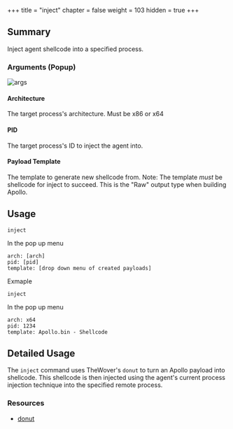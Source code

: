 +++
title = "inject"
chapter = false
weight = 103
hidden = true
+++

## Summary
Inject agent shellcode into a specified process.

### Arguments (Popup)

![args](../images/inject01.png)

#### Architecture
The target process's architecture. Must be x86 or x64

#### PID
The target process's ID to inject the agent into.

#### Payload Template
The template to generate new shellcode from. Note: The template _must_ be shellcode for inject to succeed. This is the "Raw" output type when building Apollo.

## Usage
```
inject
```
In the pop up menu
```
arch: [arch]
pid: [pid]
template: [drop down menu of created payloads]
```

Exmaple
```
inject
```
In the pop up menu
```
arch: x64
pid: 1234
template: Apollo.bin - Shellcode
```

## Detailed Usage
The `inject` command uses TheWover's `donut` to turn an Apollo payload into shellcode. This shellcode is then injected using the agent's current process injection technique into the specified remote process.

### Resources
- [donut](https://github.com/TheWover/donut)
